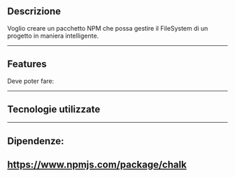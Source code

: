 
## Descrizione

Voglio creare un pacchetto NPM che possa gestire il FileSystem di un progetto in maniera intelligente.

---
## Features

Deve poter fare:

---
## Tecnologie utilizzate

---
## Dipendenze:

https://www.npmjs.com/package/chalk
---
